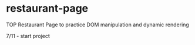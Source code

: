# restaurant-page

TOP Restaurant Page to practice DOM manipulation and dynamic rendering

7/11 - start project
